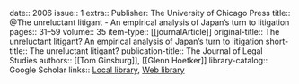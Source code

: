 date:: 2006
issue:: 1
extra:: Publisher: The University of Chicago Press
title:: @The unreluctant litigant - An empirical analysis of Japan’s turn to litigation
pages:: 31–59
volume:: 35
item-type:: [[journalArticle]]
original-title:: The unreluctant litigant? An empirical analysis of Japan’s turn to litigation
short-title:: The unreluctant litigant?
publication-title:: The Journal of Legal Studies
authors:: [[Tom Ginsburg]], [[Glenn Hoetker]]
library-catalog:: Google Scholar
links:: [Local library](zotero://select/library/items/6CAPKUW6), [Web library](https://www.zotero.org/users/6520516/items/6CAPKUW6)
